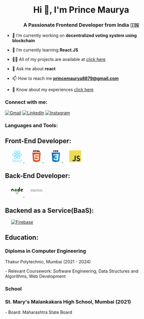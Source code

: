 <h1 align="center">Hi 👋, I'm Prince Maurya</h1>
<h3 align="center">A Passionate Frontend Developer from India 🇮🇳</h3>

- 🔭 I’m currently working on **decentralized voting system using blockchain**

- 🌱 I’m currently learning **React.JS**

- 👨‍💻 All of my projects are available at [click here](https://github.com/Prince200510)

- 💬 Ask me about **react**

- 📫 How to reach me **princemaurya8879@gmail.com**

- 📄 Know about my experiences [click here](https://prince5.netlify.app/)

<h3 align="left">Connect with me:</h3>
<p align="left">
  <a href="mailto:princemaurya8879@gmail.com"><img src="https://img.shields.io/badge/-Gmail-D14836?style=flat&logo=Gmail&logoColor=white" alt="Gmail"></a>
 <a href="https://www.linkedin.com/in/prince-maurya-810b83277" target="_blank"><img src="https://img.shields.io/badge/-LinkedIn-0077B5?style=flat&logo=Linkedin&logoColor=white" alt="LinkedIn"></a>
  <a href="https://www.instagram.com/princemaurya_10?igshid=MzNlNGNkZWQ4Mg%3D%3D" target="_blank"><img src="https://img.shields.io/badge/-Instagram-E4405F?style=flat&logo=Instagram&logoColor=white" alt="Instagram"></a>
</p>

<h3 align="left">Languages and Tools:</h3>
<h2 align="left">Front-End Developer:</h2>
<p align="left">
  <a href="https://reactjs.org/" target="_blank" rel="noreferrer" style="margin-left: 20px;">
    <img src="https://raw.githubusercontent.com/devicons/devicon/master/icons/react/react-original-wordmark.svg" alt="React.js" width="40" height="40"/>
  </a>
  <a href="https://www.w3.org/html/" target="_blank" rel="noreferrer" style="margin-left: 20px;">
    <img src="https://raw.githubusercontent.com/devicons/devicon/master/icons/html5/html5-original-wordmark.svg" alt="HTML" width="40" height="40"/>
  </a>
  <a href="https://www.w3schools.com/css/" target="_blank" rel="noreferrer" style="margin-left: 20px;">
    <img src="https://raw.githubusercontent.com/devicons/devicon/master/icons/css3/css3-original-wordmark.svg" alt="CSS" width="40" height="40"/>
  </a>
  <a href="https://developer.mozilla.org/en-US/docs/Web/JavaScript" target="_blank" rel="noreferrer" style="margin-left: 20px;">
    <img src="https://raw.githubusercontent.com/devicons/devicon/master/icons/javascript/javascript-original.svg" alt="JavaScript" width="40" height="40"/>
  </a>
</p>
<h2 align="left">Back-End Developer:</h2>
<p align="left">
  <a href="https://nodejs.org" target="_blank" rel="noreferrer" style="margin-left: 20px;">
  <img src="https://raw.githubusercontent.com/devicons/devicon/master/icons/nodejs/nodejs-original-wordmark.svg" alt="Node.js" width="40" height="40"/>
</a>
  <a href="https://expressjs.com" target="_blank" rel="noreferrer" style="margin-left: 20px;">
    <img src="https://raw.githubusercontent.com/devicons/devicon/master/icons/express/express-original-wordmark.svg" alt="Express.js" width="40" height="40"/>
  </a>
</p>
<h2 align="left">Backend as a Service(BaaS):</h2>
<p align="left">
  <a href="https://firebase.google.com/" target="_blank" rel="noreferrer" style="margin-left: 20px;">
  <img src="https://www.vectorlogo.zone/logos/firebase/firebase-icon.svg" alt="Firebase" width="40" height="40"/>
</a>
</p>
<h2 align="left">Education:</h2>
 <h3 align="left"> Diploma in Computer Engineering </h3>
<p>Thakur Polytechnic, Mumbai (2021 - 2024)
</p> 
- Relevant Coursework: Software Engineering, Data Structures and Algorithms, Web Development

### School 
 <h3 align="left"> St. Mary's Malankakara High School, Mumbai (2021) </h3>
- Board: Maharashtra State Board


